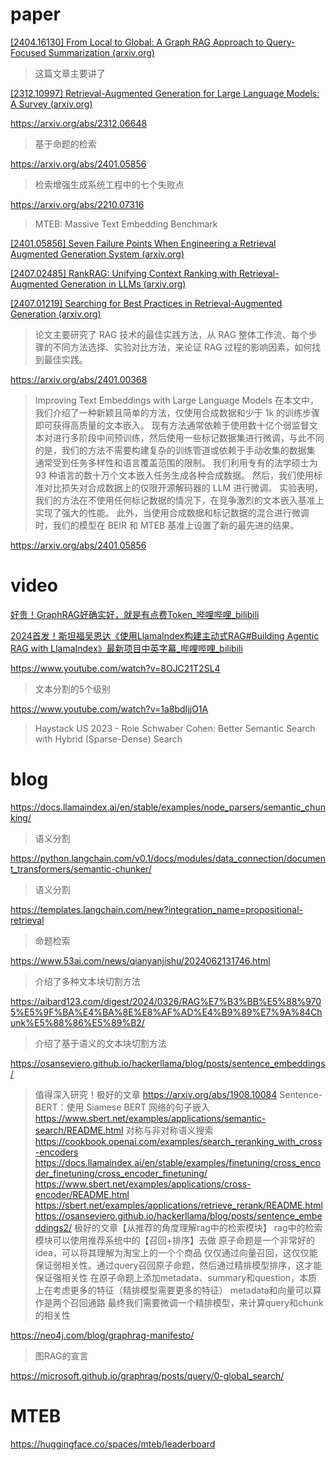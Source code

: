 # paper
[[2404.16130] From Local to Global: A Graph RAG Approach to Query-Focused Summarization (arxiv.org)](https://arxiv.org/abs/2404.16130)
> 这篇文章主要讲了


[[2312.10997] Retrieval-Augmented Generation for Large Language Models: A Survey (arxiv.org)](https://arxiv.org/abs/2312.10997)

https://arxiv.org/abs/2312.06648
> 基于命题的检索

https://arxiv.org/abs/2401.05856
> 检索增强生成系统工程中的七个失败点

https://arxiv.org/abs/2210.07316
> MTEB: Massive Text Embedding Benchmark

[[2401.05856] Seven Failure Points When Engineering a Retrieval Augmented Generation System (arxiv.org)](https://arxiv.org/abs/2401.05856)


[[2407.02485] RankRAG: Unifying Context Ranking with Retrieval-Augmented Generation in LLMs (arxiv.org)](https://arxiv.org/abs/2407.02485)



[[2407.01219] Searching for Best Practices in Retrieval-Augmented Generation (arxiv.org)](https://arxiv.org/abs/2407.01219)
>论文主要研究了 RAG 技术的最佳实践方法，从 RAG 整体工作流、每个步骤的不同方法选择、实验对比方法，来论证 RAG 过程的影响因素，如何找到最佳实践。


https://arxiv.org/abs/2401.00368
> Improving Text Embeddings with Large Language Models
> 在本文中，我们介绍了一种新颖且简单的方法，仅使用合成数据和少于 1k 的训练步骤即可获得高质量的文本嵌入。 现有方法通常依赖于使用数十亿个弱监督文本对进行多阶段中间预训练，然后使用一些标记数据集进行微调，与此不同的是，我们的方法不需要构建复杂的训练管道或依赖于手动收集的数据集 通常受到任务多样性和语言覆盖范围的限制。 我们利用专有的法学硕士为 93 种语言的数十万个文本嵌入任务生成各种合成数据。 然后，我们使用标准对比损失对合成数据上的仅限开源解码器的 LLM 进行微调。 实验表明，我们的方法在不使用任何标记数据的情况下，在竞争激烈的文本嵌入基准上实现了强大的性能。 此外，当使用合成数据和标记数据的混合进行微调时，我们的模型在 BEIR 和 MTEB 基准上设置了新的最先进的结果。

https://arxiv.org/abs/2401.05856


# video
[好贵！GraphRAG好确实好，就是有点费Token_哔哩哔哩_bilibili](https://www.bilibili.com/video/BV1hi421h7Vp/?spm_id_from=333.1007.tianma.9-4-34.click&vd_source=1781cc4e540cf27bcf0ed040e7626434)


[2024首发！斯坦福吴恩达《使用LlamaIndex构建主动式RAG#Building Agentic RAG with LlamaIndex》最新项目中英字幕_哔哩哔哩_bilibili](https://www.bilibili.com/video/BV1tw4m1q7PC/?spm_id_from=333.788.recommend_more_video.0&vd_source=1781cc4e540cf27bcf0ed040e7626434)


https://www.youtube.com/watch?v=8OJC21T2SL4
> 文本分割的5个级别





https://www.youtube.com/watch?v=1a8bdIjjO1A
> Haystack US 2023 - Roie Schwaber Cohen: Better Semantic Search with Hybrid (Sparse-Dense) Search



# blog
https://docs.llamaindex.ai/en/stable/examples/node_parsers/semantic_chunking/
> 语义分割

https://python.langchain.com/v0.1/docs/modules/data_connection/document_transformers/semantic-chunker/
> 语义分割

https://templates.langchain.com/new?integration_name=propositional-retrieval
> 命题检索

https://www.53ai.com/news/qianyanjishu/2024062131746.html
> 介绍了多种文本块切割方法

https://aibard123.com/digest/2024/0326/RAG%E7%B3%BB%E5%88%9705%E5%9F%BA%E4%BA%8E%E8%AF%AD%E4%B9%89%E7%9A%84Chunk%E5%88%86%E5%89%B2/
> 介绍了基于语义的文本块切割方法

https://osanseviero.github.io/hackerllama/blog/posts/sentence_embeddings/
> 值得深入研究！极好的文章
https://arxiv.org/abs/1908.10084 
> Sentence-BERT：使用 Siamese BERT 网络的句子嵌入 
https://www.sbert.net/examples/applications/semantic-search/README.html
> 对称与非对称语义搜索
https://cookbook.openai.com/examples/search_reranking_with_cross-encoders
https://docs.llamaindex.ai/en/stable/examples/finetuning/cross_encoder_finetuning/cross_encoder_finetuning/
https://www.sbert.net/examples/applications/cross-encoder/README.html
https://sbert.net/examples/applications/retrieve_rerank/README.html
https://osanseviero.github.io/hackerllama/blog/posts/sentence_embeddings2/
> 极好的文章【从推荐的角度理解rag中的检索模块】
> rag中的检索模块可以使用推荐系统中的【召回+排序】去做
> 原子命题是一个非常好的idea，可以将其理解为淘宝上的一个个商品
> 仅仅通过向量召回，这仅仅能保证弱相关性。通过query召回原子命题，然后通过精排模型排序，这才能保证强相关性
> 在原子命题上添加metadata、summary和question，本质上在考虑更多的特征（精排模型需要更多的特征）
> metadata和向量可以算作是两个召回通路
> 最终我们需要微调一个精排模型，来计算query和chunk的相关性

https://neo4j.com/blog/graphrag-manifesto/
> 图RAG的宣言

https://microsoft.github.io/graphrag/posts/query/0-global_search/



# MTEB
https://huggingface.co/spaces/mteb/leaderboard